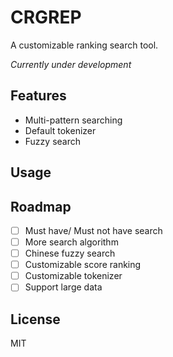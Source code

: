 # CRGREP

A customizable ranking search tool.

*Currently under development*

## Features

- Multi-pattern searching
- Default tokenizer
- Fuzzy search

## Usage



## Roadmap

- [ ] Must have/ Must not have search
- [ ] More search algorithm
- [ ] Chinese fuzzy search
- [ ] Customizable score ranking
- [ ] Customizable tokenizer
- [ ] Support large data

## License

MIT
